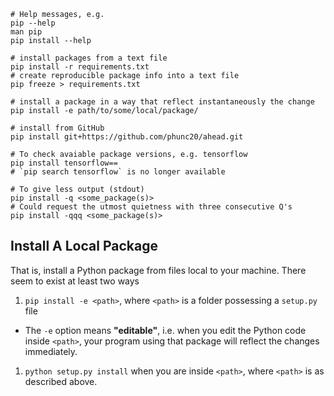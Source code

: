 ```shell
# Help messages, e.g.
pip --help
man pip
pip install --help

# install packages from a text file
pip install -r requirements.txt
# create reproducible package info into a text file
pip freeze > requirements.txt

# install a package in a way that reflect instantaneously the change
pip install -e path/to/some/local/package/

# install from GitHub
pip install git+https://github.com/phunc20/ahead.git

# To check avaiable package versions, e.g. tensorflow
pip install tensorflow==
# `pip search tensorflow` is no longer available

# To give less output (stdout)
pip install -q <some_package(s)>
# Could request the utmost quietness with three consecutive Q's
pip install -qqq <some_package(s)>
```


## Install A Local Package
That is, install a Python package from files local to your machine.
There seem to exist at least two ways

1. `pip install -e <path>`, where `<path>` is a folder possessing a `setup.py` file
  - The `-e` option means **"editable"**, i.e. when you edit the Python code inside `<path>`, your program using that package will reflect the changes immediately.
1. `python setup.py install` when you are inside `<path>`, where `<path>` is as described above.
